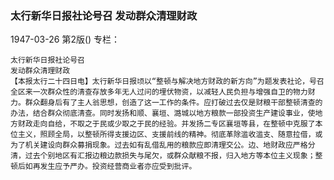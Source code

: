 ### 太行新华日报社论号召  发动群众清理财政

1947-03-26
第2版()
专栏：

    太行新华日报社论号召
    发动群众清理财政
    【本报太行二十四日电】太行新华日报顷以“整顿与解决地方财政的新方向”为题发表社论，号召全区来一次群众性的清查存放多年无人过问的埋伏物资，以减轻人民负担与增强自卫的物力财力。群众翻身后有了主人翁思想，创造了这一工作的条件。应打破过去仅是财粮干部整顿清查的办法，结合群众彻底清查。同时发扬和顺、襄垣、潞城以地方粮款一部投资生产建设事业，使地方财政走向自给，不取之于民或少取之于民的经验。并发扬二专区襄垣等县，在整顿中克服了本位主义，照顾全局，以整顿所得支援边区、支援前线的精神。彻底革除滥收滥支、随意拉借，或为了机关建设向群众募捐现象。过去如有乱借乱用的粮款应即清理交公。边、地财政应严格分清，过去个别地区有汇报边粮边款损失与尾欠，或群众献粮不报，归入地方等本位主义现象；整顿后如再发生应予严办。投资经营商业者亦应受到批评。
